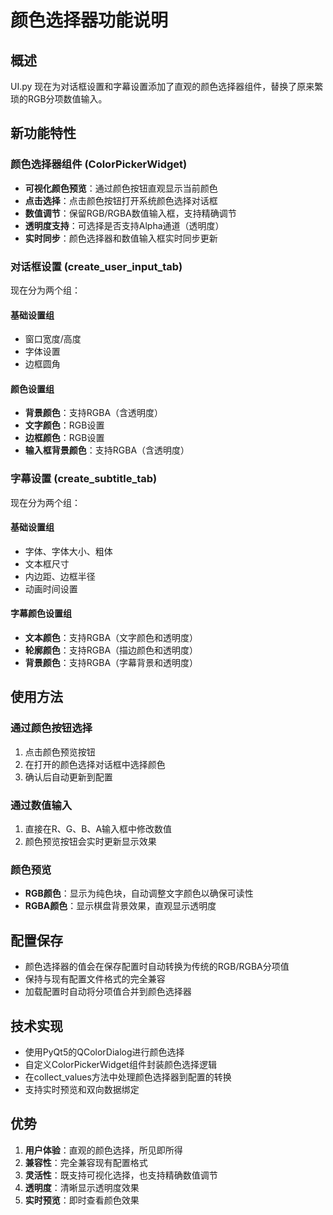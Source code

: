 # 颜色选择器功能说明

## 概述
UI.py 现在为对话框设置和字幕设置添加了直观的颜色选择器组件，替换了原来繁琐的RGB分项数值输入。

## 新功能特性

### 颜色选择器组件 (ColorPickerWidget)
- **可视化颜色预览**：通过颜色按钮直观显示当前颜色
- **点击选择**：点击颜色按钮打开系统颜色选择对话框
- **数值调节**：保留RGB/RGBA数值输入框，支持精确调节
- **透明度支持**：可选择是否支持Alpha通道（透明度）
- **实时同步**：颜色选择器和数值输入框实时同步更新

### 对话框设置 (create_user_input_tab)
现在分为两个组：

#### 基础设置组
- 窗口宽度/高度
- 字体设置
- 边框圆角

#### 颜色设置组
- **背景颜色**：支持RGBA（含透明度）
- **文字颜色**：RGB设置
- **边框颜色**：RGB设置  
- **输入框背景颜色**：支持RGBA（含透明度）

### 字幕设置 (create_subtitle_tab)
现在分为两个组：

#### 基础设置组
- 字体、字体大小、粗体
- 文本框尺寸
- 内边距、边框半径
- 动画时间设置

#### 字幕颜色设置组
- **文本颜色**：支持RGBA（文字颜色和透明度）
- **轮廓颜色**：支持RGBA（描边颜色和透明度）
- **背景颜色**：支持RGBA（字幕背景和透明度）

## 使用方法

### 通过颜色按钮选择
1. 点击颜色预览按钮
2. 在打开的颜色选择对话框中选择颜色
3. 确认后自动更新到配置

### 通过数值输入
1. 直接在R、G、B、A输入框中修改数值
2. 颜色预览按钮会实时更新显示效果

### 颜色预览
- **RGB颜色**：显示为纯色块，自动调整文字颜色以确保可读性
- **RGBA颜色**：显示棋盘背景效果，直观显示透明度

## 配置保存
- 颜色选择器的值会在保存配置时自动转换为传统的RGB/RGBA分项值
- 保持与现有配置文件格式的完全兼容
- 加载配置时自动将分项值合并到颜色选择器

## 技术实现
- 使用PyQt5的QColorDialog进行颜色选择
- 自定义ColorPickerWidget组件封装颜色选择逻辑
- 在collect_values方法中处理颜色选择器到配置的转换
- 支持实时预览和双向数据绑定

## 优势
1. **用户体验**：直观的颜色选择，所见即所得
2. **兼容性**：完全兼容现有配置格式
3. **灵活性**：既支持可视化选择，也支持精确数值调节
4. **透明度**：清晰显示透明度效果
5. **实时预览**：即时查看颜色效果
